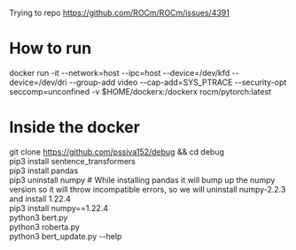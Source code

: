 Trying to repo https://github.com/ROCm/ROCm/issues/4391

# How to run
docker run -it --network=host --ipc=host --device=/dev/kfd --device=/dev/dri --group-add video --cap-add=SYS_PTRACE --security-opt seccomp=unconfined -v $HOME/dockerx:/dockerx rocm/pytorch:latest

# Inside the docker
git clone https://github.com/pssiva152/debug && cd debug <br/>
pip3 install sentence_transformers <br/>
pip3 install pandas <br/>
pip3 uninstall numpy # While installing pandas it will bump up the numpy version so it will throw incompatible errors, so we will uninstall numpy-2.2.3 and install 1.22.4 <br/>
pip3 install numpy==1.22.4 <br/>
python3 bert.py <br/>
python3 roberta.py <br/>
python3 bert_update.py --help

